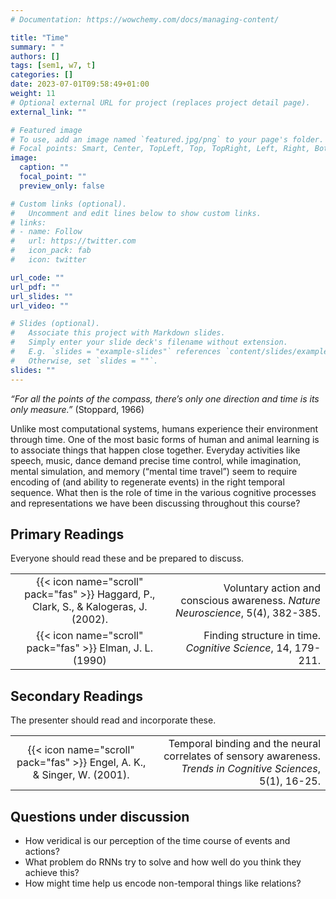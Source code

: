 ```yaml
---
# Documentation: https://wowchemy.com/docs/managing-content/

title: "Time"
summary: " "
authors: []
tags: [sem1, w7, t]
categories: []
date: 2023-07-01T09:58:49+01:00
weight: 11
# Optional external URL for project (replaces project detail page).
external_link: ""

# Featured image
# To use, add an image named `featured.jpg/png` to your page's folder.
# Focal points: Smart, Center, TopLeft, Top, TopRight, Left, Right, BottomLeft, Bottom, BottomRight.
image:
  caption: ""
  focal_point: ""
  preview_only: false

# Custom links (optional).
#   Uncomment and edit lines below to show custom links.
# links:
# - name: Follow
#   url: https://twitter.com
#   icon_pack: fab
#   icon: twitter

url_code: ""
url_pdf: ""
url_slides: ""
url_video: ""

# Slides (optional).
#   Associate this project with Markdown slides.
#   Simply enter your slide deck's filename without extension.
#   E.g. `slides = "example-slides"` references `content/slides/example-slides.md`.
#   Otherwise, set `slides = ""`.
slides: ""
---
```


*“For all the points of the compass, there’s only one direction and time is its only measure.”* (Stoppard, 1966)

Unlike most computational systems, humans experience their environment through time. One of the most basic forms of human and animal learning is to associate things that happen close together. Everyday activities like speech, music, dance demand precise time control, while imagination, mental simulation, and memory (“mental time travel”) seem to require encoding of (and ability to regenerate events) in the right temporal sequence. What then is the role of time in the various cognitive processes and representations we have been discussing throughout this course?


## Primary Readings

Everyone should read these and be prepared to discuss.

|  |  |
|:----:|-----:|
| {{< icon name="scroll" pack="fas" >}} Haggard, P., Clark, S., & Kalogeras, J. (2002). | Voluntary action and conscious awareness. *Nature Neuroscience*, 5(4), 382-385. |
| {{< icon name="scroll" pack="fas" >}} Elman, J. L. (1990) | Finding structure in time. *Cognitive Science*, 14, 179-211. |

## Secondary Readings

The presenter should read and incorporate these.

|  |  |
|:----:|-----:|
| {{< icon name="scroll" pack="fas" >}} Engel, A. K., & Singer, W. (2001). | Temporal binding and the neural correlates of sensory awareness. *Trends in Cognitive Sciences*, 5(1), 16-25. |


## Questions under discussion

- How veridical is our perception of the time course of events and actions?
- What problem do RNNs try to solve and how well do you think they achieve this?
- How might time help us encode non-temporal things like relations?


